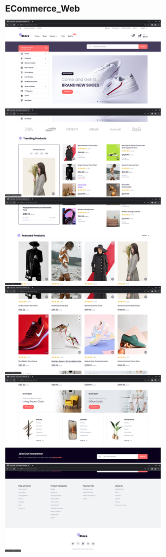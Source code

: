 # ECommerce_Web

![](Website%20Photo/Screenshot%202023-04-05%2020.50.19.png)
![](Website%20Photo/Screenshot%202023-04-05%2020.50.37.png)
![](Website%20Photo/Screenshot%202023-04-05%2020.50.48.png)
![](Website%20Photo/Screenshot%202023-04-05%2020.50.57.png)
![](Website%20Photo/Screenshot%202023-04-05%2020.51.05.png)
![](Website%20Photo/Screenshot%202023-04-05%2020.51.15.png)
